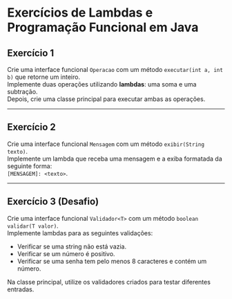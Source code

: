 # Exercícios de Lambdas e Programação Funcional em Java

## Exercício 1
Crie uma interface funcional `Operacao` com um método `executar(int a, int b)` que retorne um inteiro.  
Implemente duas operações utilizando **lambdas**: uma soma e uma subtração.  
Depois, crie uma classe principal para executar ambas as operações.

---

## Exercício 2
Crie uma interface funcional `Mensagem` com um método `exibir(String texto)`.  
Implemente um lambda que receba uma mensagem e a exiba formatada da seguinte forma:  
`[MENSAGEM]: <texto>`.

---

## Exercício 3 (Desafio)
Crie uma interface funcional `Validador<T>` com um método `boolean validar(T valor)`.  
Implemente lambdas para as seguintes validações:
- Verificar se uma string não está vazia.
- Verificar se um número é positivo.
- Verificar se uma senha tem pelo menos 8 caracteres e contém um número.

Na classe principal, utilize os validadores criados para testar diferentes entradas.
